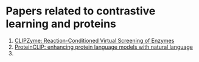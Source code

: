 # Papers related to contrastive learning and proteins

1. [CLIPZyme: Reaction-Conditioned Virtual Screening of Enzymes](https://openreview.net/pdf?id=0mYAK6Yhhm)
2. [ProteinCLIP: enhancing protein language models with natural language](https://www.biorxiv.org/content/10.1101/2024.05.14.594226v1.full.pdf)
3. 
